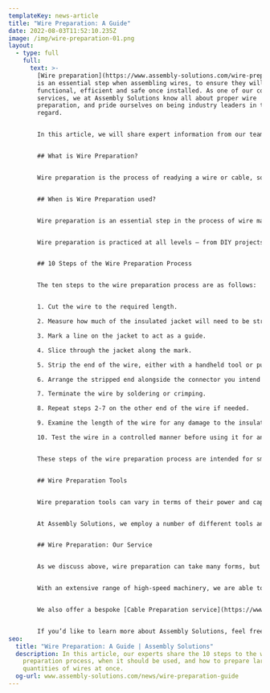 ```yaml
---
templateKey: news-article
title: "Wire Preparation: A Guide"
date: 2022-08-03T11:52:10.235Z
image: /img/wire-preparation-01.png
layout:
  - type: full
    full:
      text: >-
        [Wire preparation](https://www.assembly-solutions.com/wire-preparation)
        is an essential step when assembling wires, to ensure they will be
        functional, efficient and safe once installed. As one of our core
        services, we at Assembly Solutions know all about proper wire
        preparation, and pride ourselves on being industry leaders in this
        regard.


        In this article, we will share expert information from our team about wire preparation, the steps involved in the wire prep process, and how to find a suitable wire preparation service that will deliver a quality product.


        ## What is Wire Preparation?


        Wire preparation is the process of readying a wire or cable, so that a connector can be attached. Manufacturers will often have specific requirements when it comes to wire preparation, depending on their intended purpose. Wires must be prepared by experienced individuals or professionals, to ensure that the connections are both functional and safe.


        ## When is Wire Preparation used?


        Wire preparation is an essential step in the process of wire manufacture. Once the metal core of the wire has been ground, heated, and the proper insulation applied to contain the current and protect users, it can be then be prepared for connection. 


        Wire preparation is practiced at all levels – from DIY projects, to mass-scale manufacture. It is key to both the safety and functionality of whichever product or machine the wire will be used to power. 


        ## 10 Steps of the Wire Preparation Process


        The ten steps to the wire preparation process are as follows:


        1. Cut the wire to the required length.

        2. Measure how much of the insulated jacket will need to be stripped.

        3. Mark a line on the jacket to act as a guide.

        4. Slice through the jacket along the mark.

        5. Strip the end of the wire, either with a handheld tool or purpose-built machine.

        6. Arrange the stripped end alongside the connector you intend to use.

        7. Terminate the wire by soldering or crimping.

        8. Repeat steps 2-7 on the other end of the wire if needed.

        9. Examine the length of the wire for any damage to the insulated jacket.

        10. Test the wire in a controlled manner before using it for any projects.


        These steps of the wire preparation process are intended for small-scale and DIY projects. However, if you require a number of wires to be prepared at once, we would recommend employing a wire preparation service that can guarantee quality, as well as a high quantity of prepared wires.


        ## Wire Preparation Tools


        Wire preparation tools can vary in terms of their power and capacity to prepare multiple wires at once. Even a standard, household pair of wire strippers can be considered a wire preparation tool. However, in the manufacturing world, wire preparation tools are often much more complex and must be operated by trained professionals or engineers.


        At Assembly Solutions, we employ a number of different tools and machines in our wire preparation process. With a variety of purpose-built devices and apparatus at our disposal, we are able to meet the needs of customers from a wide range of industries, and pride ourselves on delivering an industry-leading wire prep service.


        ## Wire Preparation: Our Service


        As we discuss above, wire preparation can take many forms, but if you’re looking for high-spec wires for manufacturing, our in-house [wire preparation service](https://www.assembly-solutions.com/wire-preparation) is second to none. 


        With an extensive range of high-speed machinery, we are able to provide large quantities of prepped wires, to meet your exact business requirements. Our engineers can produce 5,000 prepped and assembled wires per minute, which means you can save both time and labour costs when you order from us.  And with our team of highly experienced specialists manning the machine, each wire you will receive will be sure to meet our strict quality assurance standards.


        We also offer a bespoke [Cable Preparation service](https://www.assembly-solutions.com/cable-preparation), using streamlined production lines for a fast turnaround, paired with superior quality control. Our custom service can be tailored specifically to your requirements. We have the ability to reverse-engineer products from a sample, but our experts are equally happy to meet and discuss your project in person, to ensure you receive the ideal product, matched to your exact specifications.


        If you’d like to learn more about Assembly Solutions, feel free to visit our [About page](https://www.assembly-solutions.com/about), or to see what Assembly Solutions can do for you, you can make an enquiry via our dedicated [Contact page](https://www.assembly-solutions.com/contact).
seo:
  title: "Wire Preparation: A Guide | Assembly Solutions"
  description: In this article, our experts share the 10 steps to the wire
    preparation process, when it should be used, and how to prepare large
    quantities of wires at once.
  og-url: www.assembly-solutions.com/news/wire-preparation-guide
---
```

